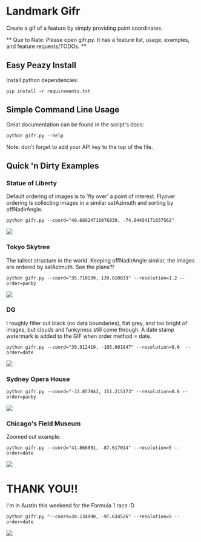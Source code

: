# Landmark Gifr

Create a gif of a feature by simply providing point coordinates.

** Que to Nate: Please open gifr.py. It has a feature list, usage, examples, and feature requests/TODOs. **

## Easy Peazy Install
Install python dependencies:
```
pip install -r requirements.txt
```

## Simple Command Line Usage

Great documentation can be found in the script's docs:
```
python gifr.py --help
```
Note: don't forget to add your API key to the top of the file.

## Quick 'n Dirty Examples
### Statue of Liberty
Default ordering of images is to 'fly over' a point of interest. Flyover ordering is collecting images in a similar satAzimuth and sorting by offNadirAngle.
```
python gifr.py --coord="40.68924716076039, -74.04454171657562"
```
![](examples/statue_of_liberty.gif)

### Tokyo Skytree
The tallest structure in the world. Keeping offNadirAngle similar, the images are ordered by satAzimuth. See the plane?!
```
python gifr.py --coord="35.710139, 139.810833" --resolution=1.2 --order=panby
```
![](examples/tokyo_skytree.gif)

### DG
I roughly filter out black (no data boundaries), flat grey, and too bright of images, but clouds and funkyness still come through. A date stamp watermark is added to the GIF when order method = date.
```
python gifr.py --coord="39.912419, -105.001847" --resolution=0.6  --order=date
```
![](examples/dg_hq.gif)

### Sydney Opera House
```
python gifr.py --coord="-33.857043, 151.215173" --resolution=0.6 --order=panby
```
![](examples/sydney_opera_house.gif)

### Chicago's Field Museum
Zoomed out example.
```
python gifr.py --coord="41.866091, -87.617014" --resolution=5 --order=date
```
![](examples/field_museum.gif)

# THANK YOU!!

I'm in Austin this weekend for the Formula 1 race  :D
```
python gifr.py "--coord=30.134990, -97.634526" --resolution=5 --order=date
```
![](examples/circuit_of_the_americas.gif)
